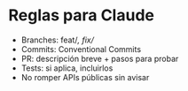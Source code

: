 # Reglas para Claude
- Branches: feat/*, fix/*
- Commits: Conventional Commits
- PR: descripción breve + pasos para probar
- Tests: si aplica, incluirlos
- No romper APIs públicas sin avisar
